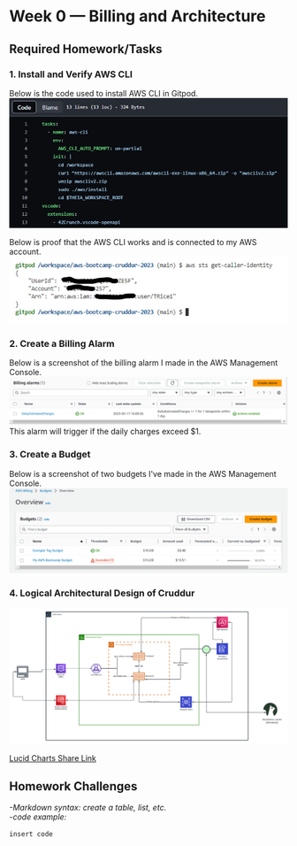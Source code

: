 # Week 0 — Billing and Architecture

## Required Homework/Tasks

### 1. Install and Verify AWS CLI
Below is the code used to install AWS CLI in Gitpod.
![Code used to install aws cli in gitpod](assets/aws%20cli%20install%20code.PNG)

Below is proof that the AWS CLI works and is connected to my AWS account.
![Get Caller Screenshot](assets/aws%20cli%20get%20caller%20identity.jpg)


### 2. Create a Billing Alarm
Below is a screenshot of the billing alarm I made in the AWS Management Console.
![Billing alarm screenshot](assets/billing%20alarm%20screenshot.PNG)
This alarm will trigger if the daily charges exceed $1.

### 3. Create a Budget
Below is a screenshot of two budgets I've made in the AWS Management Console.
![Budget screenshot](assets/Budgets%20screenshot.PNG)

### 4. Logical Architectural Design of Cruddur
![Logical Diagram of Cruddur](assets/Homework%20Diagram.png)

[Lucid Charts Share Link](https://lucid.app/lucidchart/a56b97e7-6b7f-43e6-b496-01e90f1e70dc/edit?viewport_loc=-530%2C-356%2C3328%2C1598%2C0_0&invitationId=inv_1a750180-4e62-40b5-bcd1-ee41af686a7b)
## Homework Challenges
*-Markdown syntax: create a table, list, etc.*\
*-code example:*
```
insert code
```
